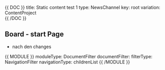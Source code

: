 {{ DOC }}
title: Static content test 1
type: NewsChannel
key: root
variation: ContentProject                
{{ /DOC }}

## Board - start Page
 * nach den changes

{{ MODULE }}
  moduleType: DocumentFilter
  documentFilter:
    filterType: NavigationFilter
    navigationType: childrenList
{{ /MODULE }}
